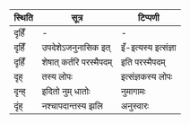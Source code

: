 | स्थिति | सूत्र | टिप्पणी |
| ----- | ------- | ------ |
| दृहिँ | - | - |
| दृहिँ | उपदेशेऽजनुनासिक इत् | इँ-इत्यस्य इत्संज्ञा |
| दृहिँ | शेषात् कर्तरि परस्मैपदम् | इति परस्मैपदम् |
| दृह् | तस्य लोपः | इत्संज्ञकस्य लोपः |
| दृन्ह् | इदितो नुम् धातोः | नुमागामः |
| दृंह् | नश्चापदान्तस्य झलि | अनुस्वारः |
